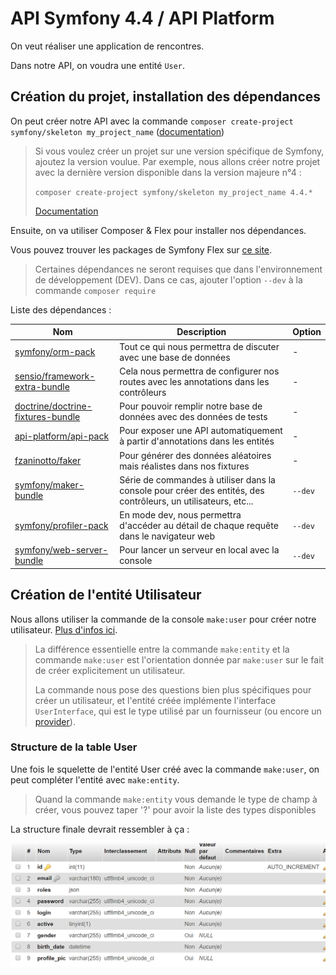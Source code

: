 # API Symfony 4.4 / API Platform

On veut réaliser une application de rencontres.

Dans notre API, on voudra une entité `User`.

## Création du projet, installation des dépendances

On peut créer notre API avec la commande `composer create-project symfony/skeleton my_project_name` ([documentation](https://symfony.com/doc/current/setup.html#creating-symfony-applications))

>Si vous voulez créer un projet sur une version spécifique de Symfony, ajoutez la version voulue. Par exemple, nous allons créer notre projet avec la dernière version disponible dans la version majeure n°4 :
>
>`composer create-project symfony/skeleton my_project_name 4.4.*`
>
>[Documentation](https://getcomposer.org/doc/03-cli.md#create-project)

Ensuite, on va utiliser Composer & Flex pour installer nos dépendances.

Vous pouvez trouver les packages de Symfony Flex sur [ce site](https://flex.symfony.com/).

>Certaines dépendances ne seront requises que dans l'environnement de développement (DEV). Dans ce cas, ajouter l'option `--dev` à la commande `composer require`

Liste des dépendances :

| Nom | Description | Option |
|-----|-------------|--------|
|[symfony/orm-pack](https://packagist.org/packages/symfony/orm-pack)|Tout ce qui nous permettra de discuter avec une base de données|-|
|[sensio/framework-extra-bundle](https://packagist.org/packages/sensio/framework-extra-bundle)|Cela nous permettra de configurer nos routes avec les annotations dans les contrôleurs|-|
|[doctrine/doctrine-fixtures-bundle](https://packagist.org/packages/doctrine/doctrine-fixtures-bundle)|Pour pouvoir remplir notre base de données avec des données de tests|-|
|[api-platform/api-pack](https://packagist.org/packages/api-platform/api-pack)|Pour exposer une API automatiquement à partir d'annotations dans les entités|-|
|[fzaninotto/faker](https://github.com/fzaninotto/Faker)|Pour générer des données aléatoires mais réalistes dans nos fixtures|-|
|[symfony/maker-bundle](https://packagist.org/packages/symfony/maker-bundle)|Série de commandes à utiliser dans la console pour créer des entités, des contrôleurs, un utilisateurs, etc...|`--dev`|
|[symfony/profiler-pack](https://packagist.org/packages/symfony/profiler-pack)|En mode dev, nous permettra d'accéder au détail de chaque requête dans le navigateur web|`--dev`|
|[symfony/web-server-bundle](https://packagist.org/packages/symfony/web-server-bundle)|Pour lancer un serveur en local avec la console|`--dev`|

## Création de l'entité Utilisateur

Nous allons utiliser la commande de la console `make:user` pour créer notre utilisateur. [Plus d'infos ici](https://symfony.com/blog/new-in-makerbundle-1-8-instant-user-login-form-commands#make-user).

>La différence essentielle entre la commande `make:entity` et la commande `make:user` est l'orientation donnée par `make:user` sur le fait de créer explicitement un utilisateur.
>
>La commande nous pose des questions bien plus spécifiques pour créer un utilisateur, et l'entité créée implémente l'interface `UserInterface`, qui est le type utilisé par un fournisseur (ou encore un [provider](https://symfony.com/doc/current/security/user_provider.html)).

### Structure de la table User

Une fois le squelette de l'entité User créé avec la commande `make:user`, on peut compléter l'entité avec `make:entity`.

>Quand la commande `make:entity` vous demande le type de champ à créer, vous pouvez taper '?' pour avoir la liste des types disponibles

La structure finale devrait ressembler à ça :

![Structure de la table User](docs/img/user_struct.png "Structure de la table User")
